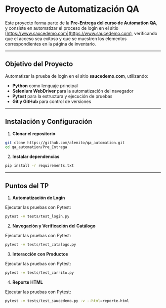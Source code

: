 # Proyecto de Automatización QA

Este proyecto forma parte de la **Pre-Entrega del curso de Automation QA**, y consiste en automatizar el proceso de login en el sitio [https://www.saucedemo.com](https://www.saucedemo.com), verificando que el acceso sea exitoso y que se muestren los elementos correspondientes en la página de inventario.

---

## Objetivo del Proyecto

Automatizar la prueba de login en el sitio **saucedemo.com**, utilizando:

- **Python** como lenguaje principal
- **Selenium WebDriver** para la automatización del navegador
- **Pytest** para la estructura y ejecución de pruebas
- **Git y GitHub** para control de versiones

---


## Instalación y Configuración

1. **Clonar el repositorio**
```bash
git clone https://github.com/alemito/qa_automation.git
cd qa_automation/Pre_Entrega
```
2. **Instalar dependencias**
```bash
pip install -r requirements.txt
```

---

## Puntos del TP
1. **Automatización de Login**

Ejecutar las pruebas con Pytest:
```bash
pytest -v tests/test_login.py
```

2. **Navegación y Verificación del Catálogo**

Ejecutar las pruebas con Pytest:
```bash
pytest -v tests/test_catalogo.py
```

3. **Interacción con Productos**

Ejecutar las pruebas con Pytest:
```bash
pytest -v tests/test_carrito.py
```

4. **Reporte HTML**

Ejecutar las pruebas con Pytest:
```bash
pytest -v tests/test_saucedemo.py -v --html=reporte.html
```